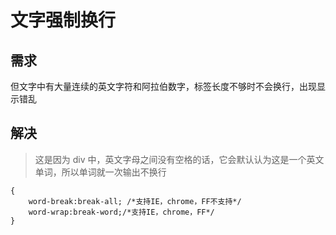 # 文字强制换行
## 需求
但文字中有大量连续的英文字符和阿拉伯数字，标签长度不够时不会换行，出现显示错乱

## 解决
> 这是因为 div 中，英文字母之间没有空格的话，它会默认认为这是一个英文单词，所以单词就一次输出不换行

```
{
    word-break:break-all; /*支持IE，chrome，FF不支持*/
    word-wrap:break-word;/*支持IE，chrome，FF*/
}
```